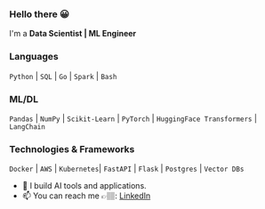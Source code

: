### Hello there 😀
I'm a **Data Scientist | ML Engineer**


### Languages
`Python` | `SQL` | `Go` | `Spark` | `Bash`

### ML/DL
`Pandas` | `NumPy` | `Scikit-Learn` | `PyTorch` | `HuggingFace Transformers` | `LangChain`


### Technologies & Frameworks
`Docker` | `AWS` | `Kubernetes`| `FastAPI` | `Flask` | `Postgres` | `Vector DBs`

- 🌱 I build AI tools and applications.
- 📫 You can reach me 👉🏽: [LinkedIn](https://www.linkedin.com/in/chineduezeofor)
